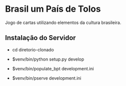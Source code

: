 Brasil um País de Tolos
=======================

Jogo de cartas utilizando elementos da cultura brasileira.


Instalação do Servidor
----------------------

- cd diretorio-clonado

- $venv/bin/python setup.py develop

- $venv/bin/populate_bpt development.ini

- $venv/bin/pserve development.ini

